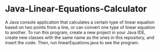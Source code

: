 # Java-Linear-Equations-Calculator
A Java console application that calculates a certain type of linear equation based on two points from a line, or can convert one type of linear equation to another. To run this program, create a new project in your Java IDE, create new classes with the same name as the ones in this repository, and insert the code. Then, run linearEquations.java to see the program.
